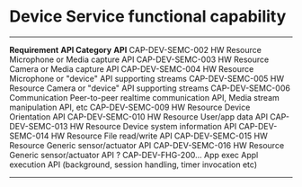 Device Service functional capability
====================================

  ------------------ ------------------ ----------------------------------------------------------------------------- -- ------------------- --------------------------- ----------------------------------------------------------------------------- -- ------------------------ --------------- -----------------------------------------------------
  **Requirement**    **API Category**   **API**
  CAP-DEV-SEMC-002   HW Resource        Microphone or Media capture API
  CAP-DEV-SEMC-003   HW Resource        Camera or Media capture API
  CAP-DEV-SEMC-004   HW Resource        Microphone or "device" API supporting streams
  CAP-DEV-SEMC-005   HW Resource        Camera or "device" API supporting streams
  CAP-DEV-SEMC-006   Communication      Peer-to-peer realtime communication API, Media stream manipulation API, etc
  CAP-DEV-SEMC-009   HW Resource        Device Orientation API
  CAP-DEV-SEMC-010   HW Resource        User/app data API
  CAP-DEV-SEMC-013   HW Resource        Device system information API
  CAP-DEV-SEMC-014   HW Resource        File read/write API
  CAP-DEV-SEMC-015   HW Resource        Generic sensor/actuator API
  CAP-DEV-SEMC-016   HW Resource        Generic sensor/actuator API ?
  CAP-DEV-FHG-200…   App exec           Appl execution API (background, session handling, timer invocation etc)
  ------------------ ------------------ ----------------------------------------------------------------------------- -- ------------------- --------------------------- ----------------------------------------------------------------------------- -- ------------------------ --------------- -----------------------------------------------------


